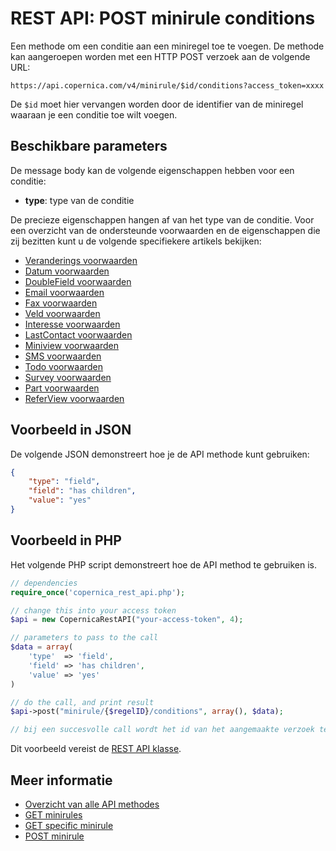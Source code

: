 # REST API: POST minirule conditions

Een methode om een conditie aan een miniregel toe te voegen. De methode kan 
aangeroepen worden met een HTTP POST verzoek aan de volgende URL:

`https://api.copernica.com/v4/minirule/$id/conditions?access_token=xxxx`

De `$id` moet hier vervangen worden door de identifier van de miniregel 
waaraan je een conditie toe wilt voegen.

## Beschikbare parameters

De message body kan de volgende eigenschappen hebben voor een conditie:

- **type**: type van de conditie

De precieze eigenschappen hangen af van het type van de conditie. 
Voor een overzicht van de ondersteunde voorwaarden en de eigenschappen 
die zij bezitten kunt u de volgende specifiekere artikels bekijken:

- [Veranderings voorwaarden](./rest-condition-type-change.md)
- [Datum voorwaarden](./rest-condition-type-date.md)
- [DoubleField voorwaarden](./rest-condition-type-doublefield.md)
- [Email voorwaarden](./rest-condition-type-email.md)
- [Fax voorwaarden](./rest-condition-type-fax.md)
- [Veld voorwaarden](./rest-condition-type-field.md)
- [Interesse voorwaarden](./rest-condition-type-interest.md)
- [LastContact voorwaarden](./rest-condition-type-lastcontact.md)
- [Miniview voorwaarden](./rest-condition-type-miniview.md)
- [SMS voorwaarden](./rest-condition-type-sms.md)
- [Todo voorwaarden](./rest-condition-type-todo.md)
- [Survey voorwaarden](./rest-condition-type-survey.md)
- [Part voorwaarden](./rest-condition-type-part.md)
- [ReferView voorwaarden](./rest-condition-type-referview.md)

## Voorbeeld in JSON
De volgende JSON demonstreert hoe je de API methode kunt gebruiken:

```json
{
    "type": "field",
    "field": "has children",
    "value": "yes"
}
```

## Voorbeeld in PHP
Het volgende PHP script demonstreert hoe de API method te gebruiken is.

```php
// dependencies
require_once('copernica_rest_api.php');

// change this into your access token
$api = new CopernicaRestAPI("your-access-token", 4);

// parameters to pass to the call
$data = array(
	'type' 	=> 'field',
	'field'	=> 'has children',
	'value'	=> 'yes'
)

// do the call, and print result
$api->post("minirule/{$regelID}/conditions", array(), $data);

// bij een succesvolle call wordt het id van het aangemaakte verzoek teruggegeven
```

Dit voorbeeld vereist de [REST API klasse](rest-php).

## Meer informatie

* [Overzicht van alle API methodes](rest-api)
* [GET minirules](./rest-get-minirules)
* [GET specific minirule](./rest-get-minirule)
* [POST minirule](./rest-post-minirule)
